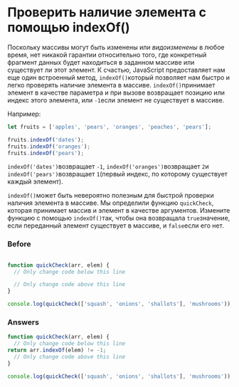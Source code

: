 # Проверить наличие элемента с помощью indexOf()
Поскольку массивы могут быть изменены или _видоизменены_ в любое время, нет никакой гарантии относительно того, где конкретный фрагмент данных будет находиться в заданном массиве или существует ли этот элемент. К счастью, JavaScript предоставляет нам еще один встроенный метод, `indexOf()`который позволяет нам быстро и легко проверять наличие элемента в массиве. `indexOf()`принимает элемент в качестве параметра и при вызове возвращает позицию или индекс этого элемента, или `-1`если элемент не существует в массиве.

Например:
```javascript
let fruits = ['apples', 'pears', 'oranges', 'peaches', 'pears'];

fruits.indexOf('dates');
fruits.indexOf('oranges');
fruits.indexOf('pears');
```
`indexOf('dates')`возвращает `-1`, `indexOf('oranges')`возвращает `2`и `indexOf('pears')`возвращает `1`(первый индекс, по которому существует каждый элемент).

`indexOf()`может быть невероятно полезным для быстрой проверки наличия элемента в массиве. Мы определили функцию `quickCheck`, которая принимает массив и элемент в качестве аргументов. Измените функцию с помощью `indexOf()`так, чтобы она возвращала `true`значение, если переданный элемент существует в массиве, и `false`если его нет.


### Before
```javascript

function quickCheck(arr, elem) {
  // Only change code below this line

  // Only change code above this line
}

console.log(quickCheck(['squash', 'onions', 'shallots'], 'mushrooms'));
```
### Answers
```javascript
function quickCheck(arr, elem) {
  // Only change code below this line
return arr.indexOf(elem) != -1;
  // Only change code above this line
}

console.log(quickCheck(['squash', 'onions', 'shallots'], 'mushrooms'));
```

